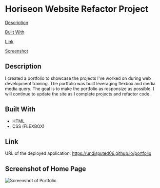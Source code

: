 # Horiseon Website Refactor Project 

[Description](#decription)

[Built With](#built-with)

[Link](#link)

[Screenshot](#screenshot-of-portfolio)
## Description 

I created a portfolio to showcase the projects I've worked on during web development training. The portfolio was built leveraging flexbox and media media query. The goal is to make the portfolio as responsize as possible. I will continue to update the site as I complete projects and refactor code. 

## Built With 

* HTML
* CSS (FLEXBOX)


## Link

URL of the deployed application: https://undisputed06.github.io/portfolio
## Screenshot of Home Page

![Screenshot of Portfolio](./assets/images/portfolio.gif)

